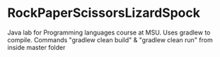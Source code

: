 # RockPaperScissorsLizardSpock
Java lab for Programming languages course at MSU. Uses gradlew to compile. Commands "gradlew clean build" &amp; "gradlew clean run" from inside master folder

